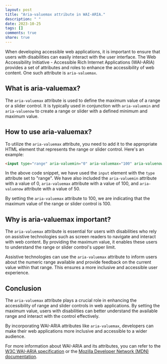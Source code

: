 ```yaml
---
layout: post
title: "Aria-valuemax attribute in WAI-ARIA."
description: " "
date: 2023-10-25
tags: []
comments: true
share: true
---
```


When developing accessible web applications, it is important to ensure that users with disabilities can easily interact with the user interface. The Web Accessibility Initiative - Accessible Rich Internet Applications (WAI-ARIA) provides a set of attributes and roles to enhance the accessibility of web content. One such attribute is `aria-valuemax`.

## What is aria-valuemax?

The `aria-valuemax` attribute is used to define the maximum value of a range or a slider control. It is typically used in conjunction with `aria-valuemin` and `aria-valuenow` to create a range or slider with a defined minimum and maximum value.

## How to use aria-valuemax?

To utilize the `aria-valuemax` attribute, you need to add it to the appropriate HTML element that represents the range or slider control. Here's an example:

```html
<input type="range" aria-valuemin="0" aria-valuemax="100" aria-valuenow="50">
```

In the above code snippet, we have used the `input` element with the `type` attribute set to "range". We have also included the `aria-valuemin` attribute with a value of 0, `aria-valuemax` attribute with a value of 100, and `aria-valuenow` attribute with a value of 50.

By setting the `aria-valuemax` attribute to 100, we are indicating that the maximum value of the range or slider control is 100.

## Why is aria-valuemax important?

The `aria-valuemax` attribute is essential for users with disabilities who rely on assistive technologies such as screen readers to navigate and interact with web content. By providing the maximum value, it enables these users to understand the range or slider control's upper limit.

Assistive technologies can use the `aria-valuemax` attribute to inform users about the numeric range available and provide feedback on the current value within that range. This ensures a more inclusive and accessible user experience.

## Conclusion

The `aria-valuemax` attribute plays a crucial role in enhancing the accessibility of range and slider controls in web applications. By setting the maximum value, users with disabilities can better understand the available range and interact with the control effectively.

By incorporating WAI-ARIA attributes like `aria-valuemax`, developers can make their web applications more inclusive and accessible to a wider audience.

For more information about WAI-ARIA and its attributes, you can refer to the [W3C WAI-ARIA specification](https://www.w3.org/TR/wai-aria/) or the [Mozilla Developer Network (MDN) documentation](https://developer.mozilla.org/en-US/docs/Web/Accessibility/ARIA).